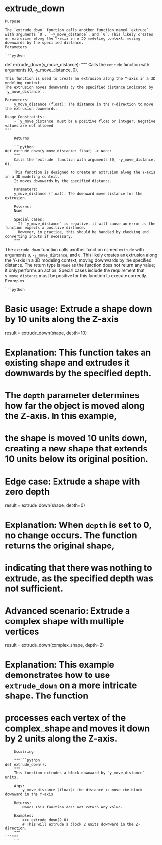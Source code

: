 # extrude_down

    Purpose

    The `extrude_down` function calls another function named `extrude` with arguments `0`, `-y_move_distance`, and `0`. This likely creates an extrusion along the Y-axis in a 3D modeling context, moving downwards by the specified distance.
    Parameters

    ```python
def extrude_down(y_move_distance):
    """
    Calls the `extrude` function with arguments (0, -y_move_distance, 0).

    This function is used to create an extrusion along the Y-axis in a 3D modeling context.
    The extrusion moves downwards by the specified distance indicated by `y_move_distance`.

    Parameters:
        y_move_distance (float): The distance in the Y-direction to move the extrusion downwards.

    Usage Constraints:
        - `y_move_distance` must be a positive float or integer. Negative values are not allowed.
    """
```
    Returns

    ```python
def extrude_down(y_move_distance: float) -> None:
    """
    Calls the `extrude` function with arguments (0, -y_move_distance, 0).
    
    This function is designed to create an extrusion along the Y-axis in a 3D modeling context.
    It moves downwards by the specified distance.

    Parameters:
    y_move_distance (float): The downward move distance for the extrusion.

    Returns:
    None

    Special cases:
    - If `y_move_distance` is negative, it will cause an error as the function expects a positive distance.
      However, in practice, this should be handled by checking and converting inputs if necessary.
    """
```

The `extrude_down` function calls another function named `extrude` with arguments `0`, `-y_move_distance`, and `0`. This likely creates an extrusion along the Y-axis in a 3D modeling context, moving downwards by the specified distance. The return type is `None` as the function does not return any value; it only performs an action. Special cases include the requirement that `y_move_distance` must be positive for this function to execute correctly.
    Examples

    ```python
# Basic usage: Extrude a shape down by 10 units along the Z-axis
result = extrude_down(shape, depth=10)

# Explanation: This function takes an existing shape and extrudes it downwards by the specified depth.
# The `depth` parameter determines how far the object is moved along the Z-axis. In this example,
# the shape is moved 10 units down, creating a new shape that extends 10 units below its original position.

# Edge case: Extrude a shape with zero depth
result = extrude_down(shape, depth=0)

# Explanation: When `depth` is set to 0, no change occurs. The function returns the original shape,
# indicating that there was nothing to extrude, as the specified depth was not sufficient.

# Advanced scenario: Extrude a complex shape with multiple vertices
result = extrude_down(complex_shape, depth=2)

# Explanation: This example demonstrates how to use `extrude_down` on a more intricate shape. The function
# processes each vertex of the complex_shape and moves it down by 2 units along the Z-axis.
```
    Docstring

    """```python
def extrude_down():
    """
    This function extrudes a block downward by `y_move_distance` units.

    Args:
        y_move_distance (float): The distance to move the block downward in the Y-axis.

    Returns:
        None: This function does not return any value.

    Examples:
        >>> extrude_down(2.0)
        # This will extrude a block 2 units downward in the Z-direction.
    """
```"""
    ```